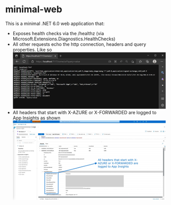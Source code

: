 # minimal-web
This is a minimal .NET 6.0 web application that:
- Exposes health checks via the /healthz (via Microsoft.Extensions.Diagnostics.HealthChecks)
- All other requests echo the http connection, headers and query properties. Like so ![Catch-all Response Image](https://raw.githubusercontent.com/rohit-lakhanpal/minimal-web/main/preview.png)
- All headers that start with X-AZURE or X-FORWARDED are logged to App Insights as shown ![Catch-all Response Image](https://raw.githubusercontent.com/rohit-lakhanpal/minimal-web/main/headers.png)
